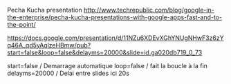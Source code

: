Pecha Kucha presentation
http://www.techrepublic.com/blog/google-in-the-enterprise/pecha-kucha-presentations-with-google-apps-fast-and-to-the-point/


https://docs.google.com/presentation/d/11NZu6XDEvXGhYNUgNHwF3z6zYq46A_qd5yAqlzeHBmw/pub?start=false&loop=false&delayms=20000&slide=id.ga020db719_0_73


start=false / Demarrage automatique
loop=false / fait la boucle à la fin 
delayms=20000 / Delai entre slides ici 20s